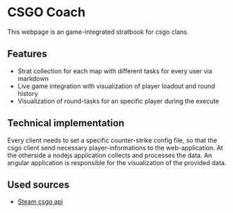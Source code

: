 # CSGO Coach
This webpage is an game-integrated stratbook for csgo clans.

## Features
- Strat collection for each map with different tasks for every user via markdown
- Live game integration with visualization of player loadout and round history
- Visualization of round-tasks for an specific player during the execute

## Technical implementation
Every client needs to set a specific counter-strike config file, 
so that the csgo client send necessary player-informations to the web-application.
At the otherside a nodejs application collects and processes the data.
An angular application is responsible for the visualization of the provided data.

## Used sources
- [Steam csgo api](https://developer.valvesoftware.com/wiki/Counter-Strike:_Global_Offensive_Game_State_Integration)
